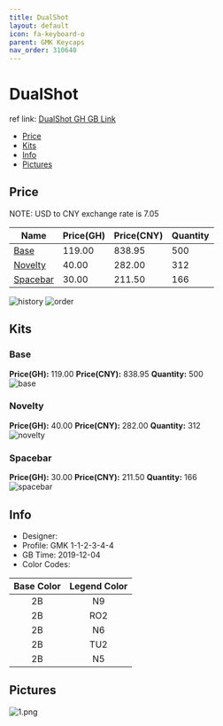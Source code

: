 ```yaml
---
title: DualShot 
layout: default
icon: fa-keyboard-o
parent: GMK Keycaps
nav_order: 310640
---
```


# DualShot 

ref link: [DualShot GH GB Link](https://geekhack.org/index.php?topic=103668.0)  

* [Price](#price)  
* [Kits](#kits)  
* [Info](#info)  
* [Pictures](#pictures)  


## Price  
NOTE: USD to CNY exchange rate is 7.05

| Name          | Price(GH)    |  Price(CNY) | Quantity |
| ------------- | ------------ |  ---------- | -------- |
|[Base](#base)|119.00|838.95|500|
|[Novelty](#novelty)|40.00|282.00|312|
|[Spacebar](#spacebar)|30.00|211.50|166|

<img src="{{ 'assets/images/gmk-keycaps/dualshot/history.png' | relative_url }}" alt="history" class="image featured">
<img src="{{ 'assets/images/gmk-keycaps/dualshot/order.png' | relative_url }}" alt="order" class="image featured">

## Kits  
### Base  
**Price(GH):** 119.00    **Price(CNY):** 838.95    **Quantity:** 500  
<img src="{{ 'assets/images/gmk-keycaps/dualshot/kits_pics/base.png' | relative_url }}" alt="base" class="image featured">

### Novelty  
**Price(GH):** 40.00    **Price(CNY):** 282.00    **Quantity:** 312  
<img src="{{ 'assets/images/gmk-keycaps/dualshot/kits_pics/novelty.gif' | relative_url }}" alt="novelty" class="image featured">

### Spacebar  
**Price(GH):** 30.00    **Price(CNY):** 211.50    **Quantity:** 166  
<img src="{{ 'assets/images/gmk-keycaps/dualshot/kits_pics/spacebar.png' | relative_url }}" alt="spacebar" class="image featured">


## Info  
* Designer:   
* Profile: GMK 1-1-2-3-4-4  
* GB Time: 2019-12-04  
* Color Codes:  

|Base Color     | Legend Color
| :-------------: | :------------:
|2B|N9
|2B|RO2
|2B|N6
|2B|TU2
|2B|N5

## Pictures  
<img src="{{ 'assets/images/gmk-keycaps/dualshot/rendering_pics/1.png' | relative_url }}" alt="1.png" class="image featured">
